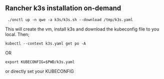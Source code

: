 ## Rancher k3s installation on-demand  

```
 ./onctl up -n qwe -a k3s/k3s.sh --download /tmp/k3s.yaml
```
This will create the vm, install k3s and download the kubeconfig file to you local. Then; 

```
kubectl --context k3s.yaml get po -A
```
OR 
```
export KUBECONFIG=$PWD/k3s.yaml
```
or directly set your KUBECONFIG